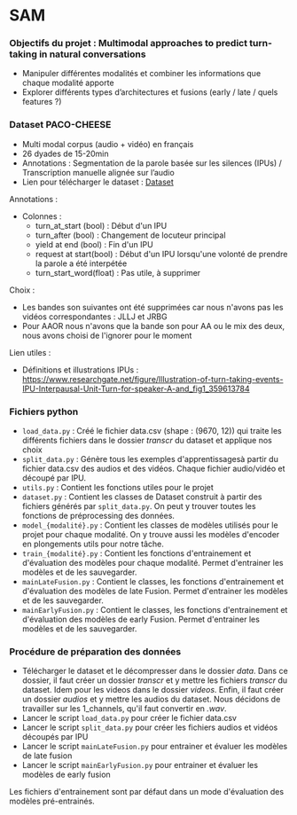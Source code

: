# SAM

### Objectifs du projet : Multimodal approaches to predict turn-taking in natural conversations

- Manipuler différentes modalités et combiner les informations que chaque modalité apporte
- Explorer différents types d’architectures et fusions (early / late / quels features ?)

### Dataset PACO-CHEESE

- Multi modal corpus (audio + vidéo) en français
- 26 dyades de 15-20min
- Annotations : Segmentation de la parole basée sur les silences (IPUs) / Transcription manuelle alignée sur l’audio
- Lien pour télécharger le dataset : [Dataset](https://amubox.univ-amu.fr/s/gkfA7rZCWGQFqif)

Annotations :
- Colonnes :
    - turn_at_start (bool) : Début d'un IPU
    - turn_after (bool) : Changement de locuteur principal
    - yield at end (bool) : Fin d'un IPU 
    - request at start(bool) : Début d'un IPU lorsqu'une volonté de prendre la parole a été interpétée 
    - turn_start_word(float) : Pas utile, à supprimer

Choix : 
- Les bandes son suivantes ont été supprimées car nous n'avons pas les vidéos correspondantes : JLLJ et JRBG
- Pour AAOR nous n'avons que la bande son pour AA ou le mix des deux, nous avons choisi de l'ignorer pour le moment

Lien utiles :

- Définitions et illustrations IPUs : https://www.researchgate.net/figure/Illustration-of-turn-taking-events-IPU-Interpausal-Unit-Turn-for-speaker-A-and_fig1_359613784

### Fichiers python
- `load_data.py` : Créé le fichier data.csv (shape : (9670, 12)) qui traite les différents fichiers dans le dossier *transcr* du dataset et applique nos choix
- `split_data.py` : Génère tous les exemples d'apprentissagesà partir du fichier data.csv des audios et des vidéos. Chaque fichier audio/vidéo et découpé par IPU. 
- ``utils.py`` : Contient les fonctions utiles pour le projet
- ``dataset.py`` : Contient les classes de Dataset construit à partir des fichiers générés par `split_data.py`. On peut y trouver toutes les fonctions de préprocessing des données.
- ``model_{modalité}.py`` : Contient les classes de modèles utilisés pour le projet pour chaque modalité. On y trouve aussi les modèles d'encoder en plongements utils pour notre tâche.
- ``train_{modalité}.py`` : Contient les fonctions d'entrainement et d'évaluation des modèles pour chaque modalité. Permet d'entrainer les modèles et de les sauvegarder.
- ``mainLateFusion.py`` : Contient le classes, les fonctions d'entrainement et d'évaluation des modèles de late Fusion. Permet d'entrainer les modèles et de les sauvegarder.
- ``mainEarlyFusion.py`` : Contient le classes, les fonctions d'entrainement et d'évaluation des modèles de early Fusion. Permet d'entrainer les modèles et de les sauvegarder.


### Procédure de préparation des données

- Télécharger le dataset et le décompresser dans le dossier *data*. Dans ce dossier, il faut créer un dossier *transcr* et y mettre les fichiers *transcr* du dataset. Idem pour les videos dans le dossier *videos*. Enfin, il faut créer un dossier *audios* et y mettre les audios du dataset. Nous décidons de travailler sur les 1_channels, qu'il faut convertir en *.wav*.
- Lancer le script `load_data.py` pour créer le fichier data.csv
- Lancer le script `split_data.py` pour créer les fichiers audios et vidéos découpés par IPU
- Lancer le script `mainLateFusion.py` pour entrainer et évaluer les modèles de late fusion
- Lancer le script `mainEarlyFusion.py` pour entrainer et évaluer les modèles de early fusion

Les fichiers d'entrainement sont par défaut dans un mode d'évaluation des modèles pré-entrainés.
